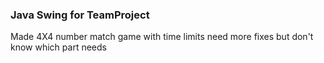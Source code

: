 ### Java Swing for TeamProject
Made 4X4 number match game with time limits need more fixes
but don't know which part needs

